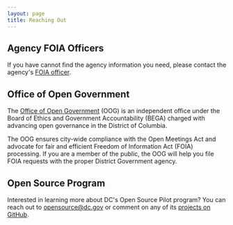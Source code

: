 ```yaml
---
layout: page
title: Reaching Out
---
```


## Agency FOIA Officers

If you have cannot find the agency information you need, please contact the agency's [FOIA officer](http://dc.gov/page/agency-open-government-and-foia-contact-information).

## Office of Open Government

The [Office of Open Government](http://www.open-dc.gov/office-open-government) (OOG) is an independent office under the Board of Ethics and Government Accountability (BEGA) charged with advancing open governance in the District of Columbia.

The OOG ensures city-wide compliance with the Open Meetings Act and advocate for fair and efficient Freedom of Information Act (FOIA) processing. If you are a member of the public, the OOG will help you file FOIA requests with the proper District Government agency.

## Open Source Program

Interested in learning more about DC's Open Source Pilot program? You can reach out to [opensource@dc.gov](mailto:opensource@dc.gov) or comment on any of its [projects on GitHub](https://github.com/dcgov/).
